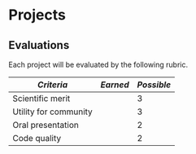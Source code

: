 # Projects

## Evaluations

Each project will be evaluated by the following rubric.

| *Criteria*            | *Earned* | *Possible* |
|-----------------------|----------|------------|
| Scientific merit      |          | 3          |
| Utility for community |          | 3          |
| Oral presentation     |          | 2          |
| Code quality          |          | 2          |
